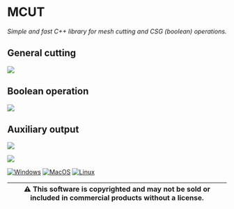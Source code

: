 # MCUT

_Simple and fast C++ library for mesh cutting and CSG (boolean) operations._

## General cutting

![](https://github.com/cutdigital/mcut.github.io/blob/master/docs/media/repo-teaser/github-teaser.png?raw=true)

## Boolean operation

![](https://github.com/cutdigital/mcut.github.io/blob/master/docs/media/repo-teaser/teaser2.png?raw=true)

## Auxiliary output

![](https://github.com/cutdigital/mcut.github.io/blob/master/docs/media/repo-teaser/teaser2-aux-edgepng.png?raw=true)

![](https://github.com/cutdigital/mcut.github.io/blob/master/docs/media/repo-teaser/teaser2-seams.png?raw=true)

[![Windows](https://github.com/cutdigital/mcut/actions/workflows/windows.yml/badge.svg)](https://github.com/cutdigital/mcut/actions/workflows/windows.yml)
[![MacOS](https://github.com/cutdigital/mcut/actions/workflows/macos.yml/badge.svg)](https://github.com/cutdigital/mcut/actions/workflows/macos.yml) [![Linux](https://github.com/cutdigital/mcut/actions/workflows/linux.yaml/badge.svg)](https://github.com/cutdigital/mcut/actions/workflows/linux.yaml)

|:warning: This software is copyrighted and may not be sold or included in commercial products without a license. |
| --- |
